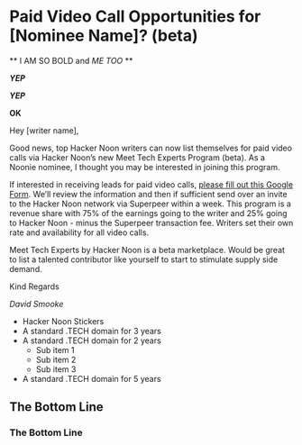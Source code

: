 

# Paid Video Call Opportunities for [Nominee Name]? (beta)


** I AM SO BOLD and _ME TOO_ **    

**_YEP_**

***YEP*** 

**OK**

Hey [writer name],

Good news, top Hacker Noon writers can now list themselves for paid video calls via Hacker Noon’s new Meet Tech Experts Program (beta). As a Noonie nominee, I thought you may be interested in joining this program. 

If interested in receiving leads for paid video calls, [please fill out this Google Form](https://docs.google.com/forms/d/e/1FAIpQLSce_si23Kc8Ydmv27J9Z4f_BdwY5VWczKDGtZBGtUPCsbDW0Q/viewform). We’ll review the information and then if sufficient send over an invite to the Hacker Noon network via Superpeer within a week. This program is a revenue share with 75% of the earnings going to the writer and 25% going to Hacker Noon - minus the Superpeer transaction fee. Writers set their own rate and availability for all video calls. 

Meet Tech Experts by Hacker Noon is a beta marketplace. Would be great to list a talented contributor like yourself to start to stimulate supply side demand. 

Kind Regards

*David Smooke*

*   Hacker Noon Stickers
*   A standard .TECH domain for 3 years
*   A standard .TECH domain for 2 years
    *   Sub item 1
    *   Sub item 2
    *   Sub item 3
*   A standard .TECH domain for 5 years


## The Bottom Line


### The Bottom Line
